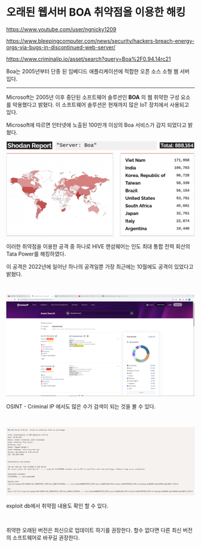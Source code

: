 # 오래된 웹서버 BOA 취약점을 이용한 해킹

https://www.youtube.com/user/ngnicky1209

https://www.bleepingcomputer.com/news/security/hackers-breach-energy-orgs-via-bugs-in-discontinued-web-server/

https://www.criminalip.io/asset/search?query=Boa%2F0.94.14rc21

Boa는 2005년부터 단종 된 임베디드 애플리케이션에 적합한 오픈 소스 소형 웹 서버 입다.

---

Microsoft는 2005년 이후 중단된 소프트웨어 솔루션인 **BOA** 의 웹 취약한 구성 요소를 악용했다고 밝혔다. 이 소프트웨어 솔루션은 현재까지 많은 IoT 장치에서 사용되고 있다.

Microsoft에 따르면 인터넷에 노출된 100만개 이상의 Boa 서비스가 감지 되었다고 밝혔다.

![](../img/Internet_exposed_Boa_servers.webp)

이러한 취약점을 이용한 공격 중 하나로 HIVE 랜섬웨어는 인도 최대 통합 전력 회산의 Tata Power를 해킹하였다.

이 공격은 2022년에 일어난 하나의 공격일뿐 가장 최근에는 10월에도 공격이 있었다고 밝혔다.

<br>

![](../img/boa%20-%20criminal%20ip.png)

OSINT - Criminal IP 에서도 많은 수가 검색이 되는 것을 볼 수 있다.

<br>

![](../img/boa%20-%20exploit%20db.png)

exploit db에서 취약점 내용도 확인 할 수 있다.

<br>

취약한 오래된 버전은 최신으로 업데이트 하기를 권장한다.
할수 없다면 다른 최신 버전의 소프트웨어로 바꾸길 권장한다.